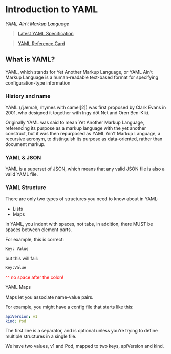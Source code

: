﻿# Introduction to YAML

_YAML Ain't Markup Language​_

> [Latest YAML Specification](https://yaml.org/spec/1.2/spec.html)

> [YAML Reference Card](https://yaml.org/refcard.html)

## What is YAML?

YAML, which stands for Yet Another Markup Language, or YAML Ain’t Markup Language is a human-readable text-based format for specifying configuration-type information

### History and name

YAML (/ˈjæməl/, rhymes with camel[2]) was first proposed by Clark Evans in 2001, who designed it together with Ingy döt Net and Oren Ben-Kiki. 

Originally YAML was said to mean Yet Another Markup Language, referencing its purpose as a markup language with the yet another construct, but it 
was then repurposed as YAML Ain't Markup Language, a recursive acronym, to distinguish its purpose as data-oriented, rather than document markup.


### YAML & JSON

YAML is a superset of JSON, which means that any valid JSON file is also a valid YAML file. 

### YAML Structure

There are only two types of structures you need to know about in YAML:

* Lists
* Maps

in YAML, you indent with spaces, not tabs, in addition, there MUST be spaces between element parts.


For example, this is correct:

	Key: Value

but this will fail:

	Key:Value

<span style="color:red"> ^^ no space after the colon!</span>


YAML Maps

Maps let you associate name-value pairs.  

For example, you might have a config file that starts like this:

```YAML
apiVersion: v1
kind: Pod
```

The first line is a separator, and is optional unless you’re trying to define multiple structures in a single file. 


We have two values, v1 and Pod, mapped to two keys, apiVersion and kind.

